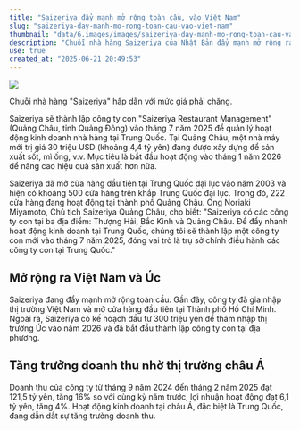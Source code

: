 ```yaml
---
title: "Saizeriya đẩy mạnh mở rộng toàn cầu, vào Việt Nam"
slug: "saizeriya-day-manh-mo-rong-toan-cau-vao-viet-nam"
thumbnail: "data/6.images/images/saizeriya-day-manh-mo-rong-toan-cau-vao-viet-nam.webp"
description: "Chuỗi nhà hàng Saizeriya của Nhật Bản đẩy mạnh mở rộng ra nước ngoài, lập trụ sở và nhà máy mới tại Trung Quốc, đồng thời gia nhập thị trường Việt Nam và Úc."
use: true
created_at: "2025-06-21 20:49:53"
---
```


![](/images/20250621-00010001-krjapan-000-1-view.webp)

Chuỗi nhà hàng "Saizeriya" hấp dẫn với mức giá phải chăng.

Saizeriya sẽ thành lập công ty con "Saizeriya Restaurant Management" (Quảng Châu, tỉnh Quảng Đông) vào tháng 7 năm 2025 để quản lý hoạt động kinh doanh nhà hàng tại Trung Quốc. Tại Quảng Châu, một nhà máy mới trị giá 30 triệu USD (khoảng 4,4 tỷ yên) đang được xây dựng để sản xuất sốt, mì ống, v.v. Mục tiêu là bắt đầu hoạt động vào tháng 1 năm 2026 để nâng cao hiệu quả sản xuất hơn nữa.

Saizeriya đã mở cửa hàng đầu tiên tại Trung Quốc đại lục vào năm 2003 và hiện có khoảng 500 cửa hàng trên khắp Trung Quốc đại lục. Trong đó, 222 cửa hàng đang hoạt động tại thành phố Quảng Châu. Ông Noriaki Miyamoto, Chủ tịch Saizeriya Quảng Châu, cho biết: "Saizeriya có các công ty con tại ba địa điểm: Thượng Hải, Bắc Kinh và Quảng Châu. Để đẩy nhanh hoạt động kinh doanh tại Trung Quốc, chúng tôi sẽ thành lập một công ty con mới vào tháng 7 năm 2025, đóng vai trò là trụ sở chính điều hành các công ty con tại Trung Quốc."

## Mở rộng ra Việt Nam và Úc

Saizeriya đang đẩy mạnh mở rộng toàn cầu. Gần đây, công ty đã gia nhập thị trường Việt Nam và mở cửa hàng đầu tiên tại Thành phố Hồ Chí Minh. Ngoài ra, Saizeriya có kế hoạch đầu tư 300 triệu yên để thâm nhập thị trường Úc vào năm 2026 và đã bắt đầu thành lập công ty con tại địa phương.

## Tăng trưởng doanh thu nhờ thị trường châu Á

Doanh thu của công ty từ tháng 9 năm 2024 đến tháng 2 năm 2025 đạt 121,5 tỷ yên, tăng 16% so với cùng kỳ năm trước, lợi nhuận hoạt động đạt 6,1 tỷ yên, tăng 4%. Hoạt động kinh doanh tại châu Á, đặc biệt là Trung Quốc, đang dẫn dắt sự tăng trưởng doanh thu.